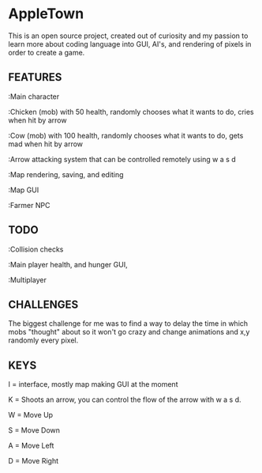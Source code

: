 # AppleTown
This is an open source project, created out of curiosity and my passion to learn more about coding language into GUI, AI's,
and rendering of pixels in order to create a game.

FEATURES
---------
:Main character

:Chicken (mob) with 50 health, randomly chooses what it wants to do, cries when hit by arrow

:Cow (mob) with 100 health, randomly chooses what it wants to do, gets mad when hit by arrow

:Arrow attacking system that can be controlled remotely using w a s d

:Map rendering, saving, and editing

:Map GUI

:Farmer NPC

TODO
------
:Collision checks

:Main player health, and hunger GUI,

:Multiplayer

CHALLENGES
------------
The biggest challenge for me was to find a way to delay the time in which mobs "thought" about so it won't go crazy and change animations and x,y randomly every pixel.


KEYS
-----
I = interface, mostly map making GUI at the moment

K = Shoots an arrow, you can control the flow of the arrow with w a s d.

W = Move Up

S = Move Down

A = Move Left

D = Move Right
